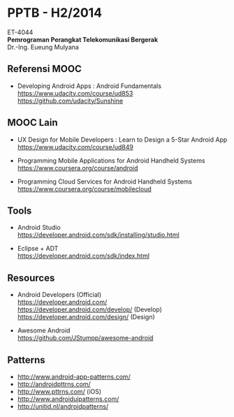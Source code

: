 PPTB - H2/2014
==============

ET-4044  
**Pemrograman Perangkat Telekomunikasi Bergerak**   
Dr.-Ing. Eueung Mulyana

Referensi MOOC
--------------
- Developing Android Apps : Android Fundamentals  
  https://www.udacity.com/course/ud853  
  https://github.com/udacity/Sunshine

MOOC Lain
--------------
- UX Design for Mobile Developers : Learn to Design a 5-Star Android App  
  https://www.udacity.com/course/ud849

- Programming Mobile Applications for Android Handheld Systems  
  https://www.coursera.org/course/android

- Programming Cloud Services for Android Handheld Systems  
  https://www.coursera.org/course/mobilecloud

Tools
-----
- Android Studio   
  https://developer.android.com/sdk/installing/studio.html  

- Eclipse + ADT  
  https://developer.android.com/sdk/index.html  

Resources
---------
- Android Developers (Official)  
  https://developer.android.com/   
  https://developer.android.com/develop/  (Develop)  
  https://developer.android.com/design/  (Design)  

- Awesome Android  
  https://github.com/JStumpp/awesome-android  

Patterns
--------
- http://www.android-app-patterns.com/  
- http://androidpttrns.com/  
- http://www.pttrns.com/ (iOS)  
- http://www.androiduipatterns.com/  
- http://unitid.nl/androidpatterns/  
